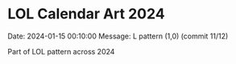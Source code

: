 # LOL Calendar Art 2024

Date: 2024-01-15 00:10:00
Message: L pattern (1,0) (commit 11/12)

Part of LOL pattern across 2024
